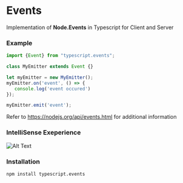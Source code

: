 # Events
Implementation of **Node.Events** in Typescript for Client and Server

### Example
```typescript
import {Event} from "typescript.events";

class MyEmitter extends Event {}

let myEmitter = new MyEmitter();
myEmitter.on('event', () => {
   console.log('event occured') 
});

myEmitter.emit('event');
```
Refer to https://nodejs.org/api/events.html for additional information

### IntelliSense Exeperience

![Alt Text](https://github.com/FlippieCoetser/Events/blob/master/intelliSense.gif)

### Installation

```
npm install typescript.events
```